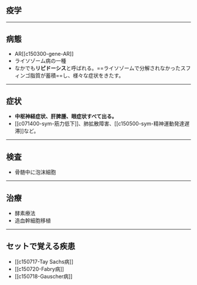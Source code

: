 ## 疫学
---
## 病態
- AR[[c150300-gene-AR]]
- ライソゾーム病の一種
- なかでも**リピドーシス**と呼ばれる。==ライソゾームで分解されなかったスフィンゴ脂質が蓄積==し、様々な症状をきたす。
---
## 症状
- **中枢神経症状、肝脾腫、眼症状すべて出る。**
- [[c071400-sym-筋力低下]]、肺拡散障害、[[c150500-sym-精神運動発達遅滞]]など。
---
## 検査
- 骨髄中に泡沫細胞
---
## 治療
- 酵素療法
- 造血幹細胞移植
---
## セットで覚える疾患
- [[c150717-Tay Sachs病]]
- [[c150720-Fabry病]]
- [[c150718-Gauscher病]]
